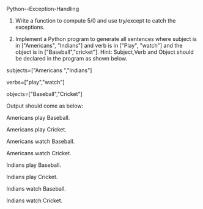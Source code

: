 Python--Exception-Handling
1. Write a function to compute 5/0 and use try/except to catch the exceptions.

2. Implement a Python program to generate all sentences where subject is in ["Americans", "Indians"] and verb is in ["Play", "watch"] and the object is in ["Baseball","cricket"].
Hint: Subject,Verb and Object should be declared in the program as shown below.

subjects=["Americans ","Indians"]

verbs=["play","watch"]

objects=["Baseball","Cricket"]

Output should come as below:

Americans play Baseball.

Americans play Cricket.

Americans watch Baseball.

Americans watch Cricket.

Indians play Baseball.

Indians play Cricket.

Indians watch Baseball.

Indians watch Cricket.
